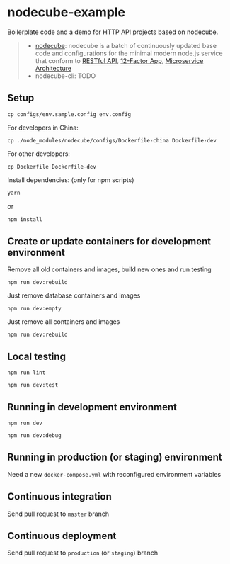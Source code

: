 
# nodecube-example

Boilerplate code and a demo for HTTP API projects based on nodecube.

> * [nodecube](https://github.com/dexteryy/webcube): nodecube is a batch of continuously updated base code and configurations for the minimal modern node.js service that conform to [RESTful API](https://github.com/marmelab/awesome-rest#design), [12-Factor App](https://12factor.net/), [Microservice Architecture](https://github.com/mfornos/awesome-microservices#theory)
> * nodecube-cli: TODO


## Setup

```
cp configs/env.sample.config env.config
```

For developers in China:

```
cp ./node_modules/nodecube/configs/Dockerfile-china Dockerfile-dev
```

For other developers:

```
cp Dockerfile Dockerfile-dev
```

Install dependencies: (only for npm scripts)

```bash
yarn
```

or

```bash
npm install
```

## Create or update containers for development environment

Remove all old containers and images, build new ones and run testing

```
npm run dev:rebuild
```

Just remove database containers and images

```
npm run dev:empty
```

Just remove all containers and images

```
npm run dev:rebuild
```

## Local testing

```
npm run lint
```

```
npm run dev:test
```

## Running in development environment

```
npm run dev
```

```
npm run dev:debug
```

## Running in production (or staging) environment

Need a new `docker-compose.yml` with reconfigured environment variables

## Continuous integration

Send pull request to `master` branch

## Continuous deployment

Send pull request to `production` (or `staging`) branch
